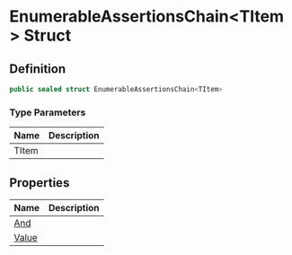 # EnumerableAssertionsChain&lt;TItem&gt; Struct
## Definition

```c#
public sealed struct EnumerableAssertionsChain<TItem>
```

### Type Parameters

| Name | Description |
| ---- | ----------- |
| TItem |  |

## Properties

| Name | Description |
| ---- | ----------- |
| [And](MrKWatkins.Assertions.Assertions.EnumerableAssertionsChain-1.And.md) |  |
| [Value](MrKWatkins.Assertions.Assertions.EnumerableAssertionsChain-1.Value.md) |  |

